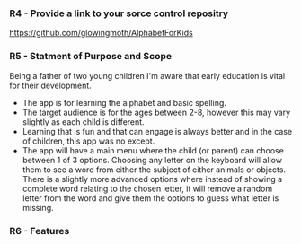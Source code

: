
### R4 - Provide a link to your sorce control repositry
https://github.com/glowingmoth/AlphabetForKids

### R5 - Statment of Purpose and Scope
Being a father of two young children  I'm aware that early education is vital for their development.
- The app is for learning the alphabet and basic spelling.
- The target audience is for the ages between 2-8, however this may vary slightly as each child is different.
- Learning that is fun and that can engage is always better and in the case of children, this app was no except.
- The app will have a main menu where the child (or parent) can choose between 1 of 3 options. Choosing any letter on the keyboard will allow them to see a word from either the subject of either animals or objects. There is a slightly more advanced options where instead of showing a complete word relating to the chosen letter, it will remove a random letter from the word and give them the options to guess what letter is missing.

### R6 - Features